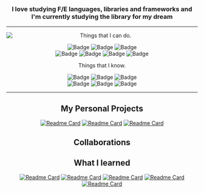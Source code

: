 <h3 align="center">
I love studying F/E languages, libraries and frameworks and I'm currently studying the library for my dream
</h3>

___

<div align="center">
<img align="left" src="https://github-readme-stats.vercel.app/api?username=arkk200&show_icons=true" />
<div align="center">
Things that I can do.
<div>

![Badge](https://img.shields.io/badge/Three.js-191919.svg?style=flat&logo=Three.js)
![Badge](https://img.shields.io/badge/React-191919.svg?style=flat&logo=React)
![Badge](https://img.shields.io/badge/ReactNative-191919.svg?style=flat&logo=React)<br>
![Badge](https://img.shields.io/badge/styled‐components-white.svg?style=flat&logo=styled-components)
![Badge](https://img.shields.io/badge/Svelte-white.svg?style=flat&logo=Svelte)
![Badge](https://img.shields.io/badge/JavaScript-white.svg?style=flat&logo=JavaScript)
![Badge](https://img.shields.io/badge/TypeScript-white.svg?style=flat&logo=TypeScript)

<div align="center">
Things that I know.
</div>

![Badge](https://img.shields.io/badge/Python-white.svg?style=flat&logo=Python)
![Badge](https://img.shields.io/badge/C-191919.svg?style=flat&logo=C)
![Badge](https://img.shields.io/badge/PHP-white.svg?style=flat&logo=PHP)<br>
![Badge](https://img.shields.io/badge/Oracle-F80000.svg?style=flat&logo=Oracle)
![Badge](https://img.shields.io/badge/Redux-764ABC.svg?style=flat&logo=Redux)
![Badge](https://img.shields.io/badge/Lit-324FFF.svg?style=flat&logo=Lit)

</div>
</div>
</div>

___

<div align="center">

## My Personal Projects

[![Readme Card](https://github-readme-stats.vercel.app/api/pin/?username=arkk200&repo=chess)](https://github.com/arkk200/Chess)
[![Readme Card](https://github-readme-stats.vercel.app/api/pin/?username=arkk200&repo=4mok)](https://github.com/arkk200/4mok)
[![Readme Card](https://github-readme-stats.vercel.app/api/pin/?username=arkk200&repo=4mok_back-end)](https://github.com/arkk200/4mok_back-end)

## Collaborations

## What I learned
[![Readme Card](https://github-readme-stats.vercel.app/api/pin/?username=arkk200&repo=next.js)](https://github.com/arkk200/Next.js)
[![Readme Card](https://github-readme-stats.vercel.app/api/pin/?username=arkk200&repo=spring)](https://github.com/arkk200/Spring)
[![Readme Card](https://github-readme-stats.vercel.app/api/pin/?username=arkk200&repo=dart)](https://github.com/arkk200/Dart)
[![Readme Card](https://github-readme-stats.vercel.app/api/pin/?username=arkk200&repo=flutter)](https://github.com/arkk200/Flutter)
[![Readme Card](https://github-readme-stats.vercel.app/api/pin/?username=arkk200&repo=react-hooks)](https://github.com/arkk200/Reack-Hooks)

</div>
